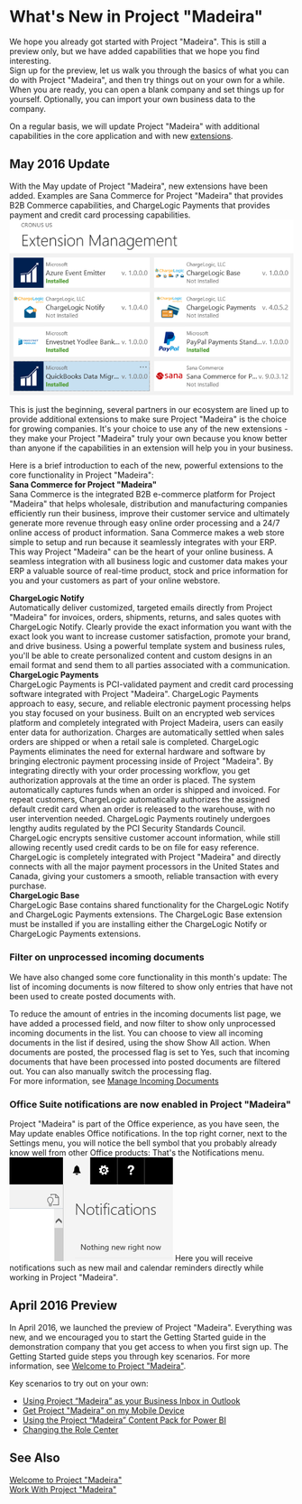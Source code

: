 <properties
	pageTitle="What's New in Project “Madeira”| Project “Madeira”"
    description="What's New" 
	services="project-madeira" 
	documentationCenter=""
	authors="edupont04"/>
<tags
    ms.service="project-madeira"
    ms.topic="article"
    ms.devlang="na"
    ms.tgt_pltfrm="na"
    ms.workload="Madeira"
    ms.date="05/12/2016"
    ms.author="edupont04" />
    
# What's New in Project "Madeira" 
We hope you already got started with Project "Madeira". This is still a preview only, but we have added capabilities that we hope you find interesting.  
Sign up for the preview, let us walk you through the basics of what you can do with Project "Madeira", and then try things out on your own for a while. When you are ready, you can open a blank company and set things up for yourself. Optionally, you can import your own business data to the company.  
  
On a regular basis, we will update Project "Madeira" with additional capabilities in the core application and with new [extensions](ui-extensions.md). 
   
## May 2016 Update
With the May update of Project "Madeira", new extensions have been added. Examples are Sana Commerce for Project "Madeira" that provides B2B Commerce capabilities, and ChargeLogic Payments that provides payment and credit card processing capabilities.  
![Extension Management](./media/madeira-news/2016mayextensions.png)  
  
This is just the beginning, several partners in our ecosystem are lined up to provide additional extensions to make sure Project "Madeira" is the choice for growing companies. It's your choice to use any of the new extensions - they make your Project "Madeira" truly your own because you know better than anyone if the capabilities in an extension will help you in your business.  
  
Here is a brief introduction to each of the new, powerful extensions to the core functionality in Project "Madeira":  
**Sana Commerce for Project "Madeira"**  
Sana Commerce is the integrated B2B e-commerce platform for Project "Madeira" that helps wholesale, distribution and manufacturing companies efficiently run their business, improve their customer service and ultimately generate more revenue through easy online order processing and a 24/7 online access of product information. Sana Commerce makes a web store simple to setup and run because it seamlessly integrates with your ERP. This way Project "Madeira" can be the heart of your online business. A seamless integration with all business logic and customer data makes your ERP a valuable source of real-time product, stock and price information for you and your customers as part of your online webstore.  

**ChargeLogic Notify**  
Automatically deliver customized, targeted emails directly from Project "Madeira" for invoices, orders, shipments, returns, and sales quotes with ChargeLogic Notify. Clearly provide the exact information you want with the exact look you want to increase customer satisfaction, promote your brand, and drive business. Using a powerful template system and business rules, you'll be able to create personalized content and custom designs in an email format and send them to all parties associated with a communication.  
**ChargeLogic Payments**  
ChargeLogic Payments is PCI-validated payment and credit card processing software integrated with Project "Madeira". ChargeLogic Payments approach to easy, secure, and reliable electronic payment processing helps you stay focused on your business. Built on an encrypted web services platform and completely integrated with Project Madeira, users can easily enter data for authorization. Charges are automatically settled when sales orders are shipped or when a retail sale is completed. ChargeLogic Payments eliminates the need for external hardware and software by bringing electronic payment processing inside of Project "Madeira". By integrating directly with your order processing workflow, you get authorization approvals at the time an order is placed. The system automatically captures funds when an order is shipped and invoiced. For repeat customers, ChargeLogic automatically authorizes the assigned default credit card when an order is released to the warehouse, with no user intervention needed. ChargeLogic Payments routinely undergoes lengthy audits regulated by the PCI Security Standards Council. ChargeLogic encrypts sensitive customer account information, while still allowing recently used credit cards to be on file for easy reference. ChargeLogic is completely integrated with Project "Madeira" and directly connects with all the major payment processors in the United States and Canada, giving your customers a smooth, reliable transaction with every purchase.  
**ChargeLogic Base**  
ChargeLogic Base contains shared functionality for the ChargeLogic Notify and ChargeLogic Payments extensions. The ChargeLogic Base extension must be installed if you are installing either the ChargeLogic Notify or ChargeLogic Payments extensions.  
  
### Filter on unprocessed incoming documents
We have also changed some core functionality in this month's update: The list of incoming documents is now filtered to show only entries that have not been used to create posted documents with.  
  
To reduce the amount of entries in the incoming documents list page, we have added a processed field, and now filter to show only unprocessed incoming documents in the list. You can choose to view all incoming documents in the list if desired, using the show Show All action. When documents are posted, the processed flag is set to Yes, such that incoming documents that have been processed into posted documents are filtered out. You can also manually switch the processing flag.  
For more information, see [Manage Incoming Documents](across-income-documents.md)  

### Office Suite notifications are now enabled in Project "Madeira"
Project "Madeira" is part of the Office experience, as you have seen, the May update enables Office notifications. In the top right corner, next to the Settings menu, you will notice the bell symbol that you probably already know well from other Office products: That's the Notifications menu. 
![Notifications](./media/madeira-news/2016maynotifications.png) 
Here you will receive notifications such as new mail and calendar reminders directly while working in Project "Madeira".  
  
## April 2016 Preview
In April 2016, we launched the preview of Project "Madeira". Everything was new, and we encouraged you to start the Getting Started guide in the demonstration company that you get access to when you first sign up. The Getting Started guide steps you through key scenarios. For more information, see [Welcome to Project "Madeira"](madeira-get-started.md).  
  
Key scenarios to try out on your own:  

- [Using Project “Madeira” as your Business Inbox in Outlook](madeira-no-outlook.md)  
- [Get Project "Madeira" on my Mobile Device](install-mobile-app.md)  
- [Using the Project “Madeira” Content Pack for Power BI](madeira-powerbi.md)  
- [Changing the Role Center](change-role.md)  
  


## See Also
[Welcome to Project "Madeira"](madeira-get-started.md)  
[Work With Project "Madeira"](ui-work-product.md)  

